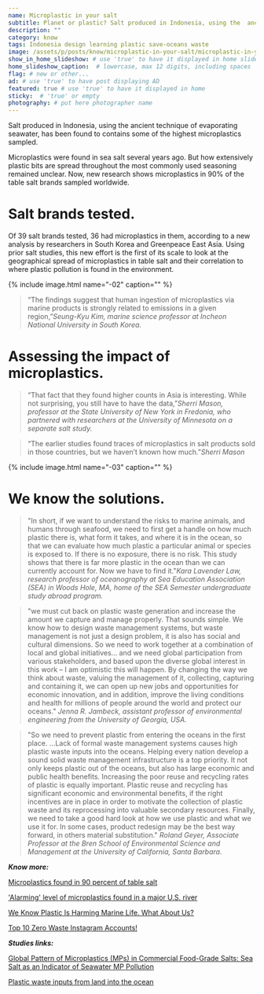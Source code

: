```yaml
---
name: Microplastic in your salt
subtitle: Planet or plastic? Salt produced in Indonesia, using the  ancient technique of evaporating seawater contains lots of microplastics.
description: ""
category: know
tags: Indonesia design learning plastic save-oceans waste
image: /assets/p/posts/know/microplastic-in-your-salt/microplastic-in-your-salt.jpg
show_in_home_slideshow: # use 'true' to have it displayed in home slideshow
home_slideshow_caption:  # lowercase, max 12 digits, including spaces
flag: # new or other...
ad: # use 'true' to have post displaying AD
featured: true # use 'true' to have it displayed in home
sticky:  # 'true' or empty
photography: # put here photographer name
---
```



Salt produced in Indonesia, using the  ancient technique of evaporating seawater, has been found to contains some of the highest microplastics sampled.

Microplastics were found in sea salt several years ago. But how extensively plastic bits are spread throughout the most commonly used seasoning remained unclear. Now, new research shows microplastics in 90% of the table salt brands sampled worldwide.

# Salt brands tested.

Of 39 salt brands tested, 36 had microplastics in them, according to a new analysis by researchers in South Korea and Greenpeace East Asia. Using prior salt studies, this new effort is the first of its scale to look at the geographical spread of microplastics in table salt and their correlation to where plastic pollution is found in the environment.

{% include image.html name="-02" caption="" %}

>“The findings suggest that human ingestion of microplastics via marine products is strongly related to emissions in a given region,”_Seung-Kyu Kim, marine science professor at Incheon National University in South Korea._



# Assessing the impact of microplastics.

>“That fact that they found higher counts in Asia is interesting. While not surprising, you still have to have the data,”_Sherri Mason, professor at the State University of New York in Fredonia, who partnered with researchers at the University of Minnesota on a separate salt study._

>“The earlier studies found traces of microplastics in salt products sold in those countries, but we haven’t known how much.”_Sherri Mason_

{% include image.html name="-03" caption="" %}


# We know the solutions.


>"In short, if we want to understand the risks to marine animals, and humans through seafood, we need to first get a handle on how much plastic there is, what form it takes, and where it is in the ocean, so that we can evaluate how much plastic a particular animal or species is exposed to. If there is no exposure, there is no risk. This study shows that there is far more plastic in the ocean than we can currently account for. Now we have to find it."_Kara Lavender Law, research professor of oceanography at Sea Education Association (SEA) in Woods Hole, MA, home of the SEA Semester undergraduate study abroad program._

>"we must cut back on plastic waste generation and increase the amount we capture and manage properly. That sounds simple. We know how to design waste management systems, but waste management is not just a design problem, it is also has social and cultural dimensions. So we need to work together at a combination of local and global initiatives… and we need global participation from various stakeholders, and based upon the diverse global interest in this work – I am optimistic this will happen. By changing the way we think about waste, valuing the management of it, collecting, capturing and containing it, we can open up new jobs and opportunities for economic innovation, and in addition, improve the living conditions and health for millions of people around the world and protect our oceans." _Jenna R. Jambeck, assistant professor of environmental engineering from the University of Georgia, USA._


>"So we need to prevent plastic from entering the oceans in the first place. ...Lack of formal waste management systems causes high plastic waste inputs into the oceans. Helping every nation develop a sound solid waste management infrastructure is a top priority. It not only keeps plastic out of the oceans, but also has large economic and public health benefits. Increasing the poor reuse and recycling rates of plastic is equally important. Plastic reuse and recycling has significant economic and environmental benefits, if the right incentives are in place in order to motivate the collection of plastic waste and its reprocessing into valuable secondary resources. Finally, we need to take a good hard look at how we use plastic and what we use it for. In some cases, product redesign may be the best way forward, in others material substitution." _Roland Geyer, Associate Professor at the Bren School of Environmental Science and Management at the University of California, Santa Barbara._


**_Know more:_**

[Microplastics found in 90 percent of table salt](https://www.nationalgeographic.com/environment/2018/10/microplastics-found-90-percent-table-salt-sea-salt/)

['Alarming' level of microplastics found in a major U.S. river](https://www.nationalgeographic.com/environment/2018/10/alarming-level-microplastics-found-tennessee-river/)

[We Know Plastic Is Harming Marine Life. What About Us?](https://www.nationalgeographic.com/magazine/2018/06/plastic-planet-health-pollution-waste-microplastics/)

[Top 10 Zero Waste Instagram Accounts!](https://humans4sustainablefuture.wordpress.com/2016/05/24/top-10-zero-waste-instagram-accounts/)

**_Studies links:_**

[Global Pattern of Microplastics (MPs) in Commercial Food-Grade Salts: Sea Salt as an Indicator of Seawater MP Pollution](https://pubs.acs.org/doi/10.1021/acs.est.8b04180)

[Plastic waste inputs from land into the ocean](https://jambeck.engr.uga.edu/landplasticinput)
